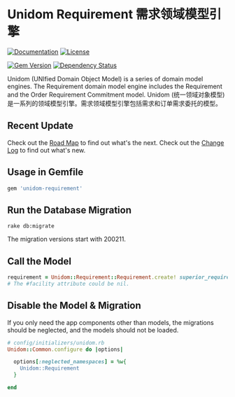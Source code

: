 # Unidom Requirement 需求领域模型引擎

[![Documentation](http://img.shields.io/badge/docs-rdoc.info-blue.svg)](http://www.rubydoc.info/gems/unidom-requirement/frames)
[![License](https://img.shields.io/badge/license-MIT-green.svg)](http://opensource.org/licenses/MIT)

[![Gem Version](https://badge.fury.io/rb/unidom-requirement.svg)](https://badge.fury.io/rb/unidom-requirement)
[![Dependency Status](https://gemnasium.com/badges/github.com/topbitdu/unidom-requirement.svg)](https://gemnasium.com/github.com/topbitdu/unidom-requirement)

Unidom (UNIfied Domain Object Model) is a series of domain model engines. The Requirement domain model engine includes the Requirement and the Order Requirement Commitment model.
Unidom (统一领域对象模型)是一系列的领域模型引擎。需求领域模型引擎包括需求和订单需求委托的模型。



## Recent Update

Check out the [Road Map](ROADMAP.md) to find out what's the next.
Check out the [Change Log](CHANGELOG.md) to find out what's new.



## Usage in Gemfile

```ruby
gem 'unidom-requirement'
```



## Run the Database Migration

```shell
rake db:migrate
```
The migration versions start with 200211.



## Call the Model

```ruby
requirement = Unidom::Requirement::Requirement.create! superior_requirement: nil, requirer: person, facility: room, reason: reason, estimated_budget: 100, quantity: 10, required_on: Date.current
# The #facility attribute could be nil.
```



## Disable the Model & Migration

If you only need the app components other than models, the migrations should be neglected, and the models should not be loaded.
```ruby
# config/initializers/unidom.rb
Unidom::Common.configure do |options|

  options[:neglected_namespaces] = %w{
    Unidom::Requirement
  }

end
```
